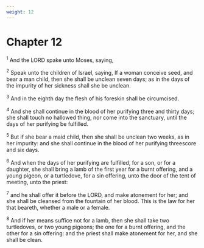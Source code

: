```yaml
---
weight: 12
---
```


# Chapter 12

<sup>1</sup> And the LORD spake unto Moses, saying, 

<sup>2</sup> Speak unto the children of Israel, saying, If a woman conceive seed, and bear a man child, then she shall be unclean seven days; as in the days of the impurity of her sickness shall she be unclean. 

<sup>3</sup> And in the eighth day the flesh of his foreskin shall be circumcised. 

<sup>4</sup> And she shall continue in the blood of her purifying three and thirty days; she shall touch no hallowed thing, nor come into the sanctuary, until the days of her purifying be fulfilled. 

<sup>5</sup> But if she bear a maid child, then she shall be unclean two weeks, as in her impurity: and she shall continue in the blood of her purifying threescore and six days. 

<sup>6</sup> And when the days of her purifying are fulfilled, for a son, or for a daughter, she shall bring a lamb of the first year for a burnt offering, and a young pigeon, or a turtledove, for a sin offering, unto the door of the tent of meeting, unto the priest: 

<sup>7</sup> and he shall offer it before the LORD, and make atonement for her; and she shall be cleansed from the fountain of her blood. This is the law for her that beareth, whether a male or a female. 

<sup>8</sup> And if her means suffice not for a lamb, then she shall take two turtledoves, or two young pigeons; the one for a burnt offering, and the other for a sin offering: and the priest shall make atonement for her, and she shall be clean. 


